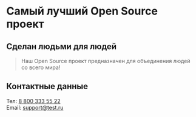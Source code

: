# Самый лучший Open Source проект

## Сделан людьми для людей

> Наш Open Source проект предназначен для объединения людей со всего мира!

## Контактные данные
Тел: [8 800 333 55 22](tel:88003335522) <br>
Email: [support@test.ru](mailto:support@test.ru)
